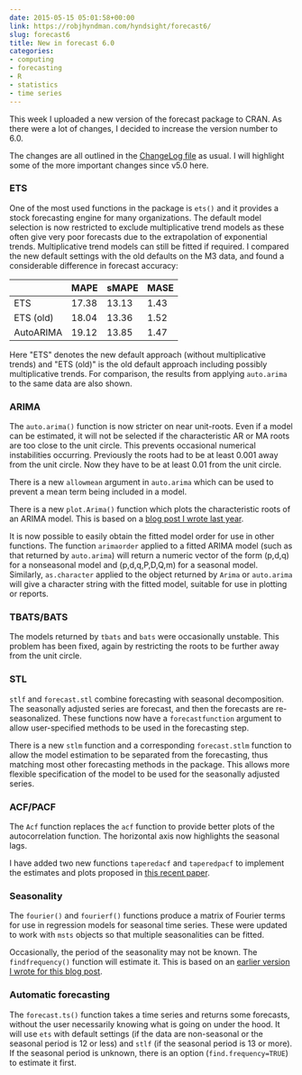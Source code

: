 ```yaml
---
date: 2015-05-15 05:01:58+00:00
link: https://robjhyndman.com/hyndsight/forecast6/
slug: forecast6
title: New in forecast 6.0
categories:
- computing
- forecasting
- R
- statistics
- time series
---
```


This week I uploaded a new version of the forecast package to CRAN. As there were a lot of changes, I decided to increase the version number to 6.0.

The changes are all outlined in the [ChangeLog file](http://pkg.robjhyndman.com/forecast/news/) as usual. I will highlight some of the more important changes since v5.0 here.<!-- more -->



### ETS



One of the most used functions in the package is `ets()` and it provides a stock forecasting engine for many organizations. The default model selection is now restricted to exclude multiplicative trend models as these often give very poor forecasts due to the extrapolation of exponential trends. Multiplicative trend models can still be fitted if required. I compared the new default settings with the old defaults on the M3 data, and found a considerable difference in forecast accuracy:

<table >
<tr >
<th></th>
<th>MAPE</th>
<th>sMAPE</th>
<th>MASE</th>
</tr>
<tbody >
<tr >
<td >ETS
</td>
<td >17.38
</td>
<td >13.13
</td>
<td >1.43
</td>
</tr>
<tr >
<td >ETS (old)
</td>
<td >18.04
</td>
<td >13.36
</td>
<td >1.52
</td>
</tr>
<tr >

<td >AutoARIMA
</td>

<td >19.12
</td>

<td >13.85
</td>

<td >1.47
</td>
</tr>
</tbody>
</table>

Here "ETS" denotes the new default approach (without multiplicative trends) and "ETS (old)" is the old default approach including possibly multiplicative trends. For comparison, the results from applying `auto.arima` to the same data are also shown.



### ARIMA



The `auto.arima()` function is now stricter on near unit-roots. Even if a model can be estimated, it will not be selected if the characteristic AR or MA roots are too close to the unit circle. This prevents occasional numerical instabilities occurring. Previously the roots had to be at least 0.001 away from the unit circle. Now they have to be at least 0.01 from the unit circle.

There is a new `allowmean` argument in `auto.arima` which can be used to prevent a mean term being included in a model.

There is a new `plot.Arima()` function which plots the characteristic roots of an ARIMA model. This is based on a [blog post I wrote last year](https://robjhyndman.com/hyndsight/arma-roots/).

It is now possible to easily obtain the fitted model order for use in other functions. The function `arimaorder` applied to a fitted ARIMA model (such as that returned by `auto.arima`) will return a numeric vector of the form (p,d,q) for a nonseasonal model and (p,d,q,P,D,Q,m) for a seasonal model. Similarly, `as.character` applied to the object returned by `Arima` or `auto.arima` will give a character string with the fitted model, suitable for use in plotting or reports.



### TBATS/BATS



The models returned by `tbats` and `bats` were occasionally unstable. This problem has been fixed, again by restricting the roots to be further away from the unit circle.



### STL



`stlf` and `forecast.stl` combine forecasting with seasonal decomposition. The seasonally adjusted series are forecast, and then the forecasts are re-seasonalized. These functions now have a `forecastfunction` argument to allow user-specified methods to be used in the forecasting step.

There is a new `stlm` function and a corresponding `forecast.stlm` function to allow the model estimation to be separated from the forecasting, thus matching most other forecasting methods in the package. This allows more flexible specification of the model to be used for the seasonally adjusted series.



### ACF/PACF



The `Acf` function replaces the `acf` function to provide better plots of the autocorrelation function. The horizontal axis now highlights the seasonal lags.

I have added two new functions `taperedacf` and `taperedpacf` to implement the estimates and plots proposed in [this recent paper](/publications/mpcomments/).



### Seasonality



The `fourier()` and `fourierf()` functions produce a matrix of Fourier terms for use in regression models for seasonal time series. These were updated to work with `msts` objects so that multiple seasonalities can be fitted.

Occasionally, the period of the seasonality may not be known. The `findfrequency()` function will estimate it. This is based on an [earlier version I wrote for this blog post](https://robjhyndman.com/hyndsight/tscharacteristics/).



### Automatic forecasting



The `forecast.ts()` function takes a time series and returns some forecasts, without the user necessarily knowing what is going on under the hood. It will use `ets` with default settings (if the data are non-seasonal or the seasonal period is 12 or less) and `stlf` (if the seasonal period is 13 or more). If the seasonal period is unknown, there is an option (`find.frequency=TRUE`) to estimate it first.


